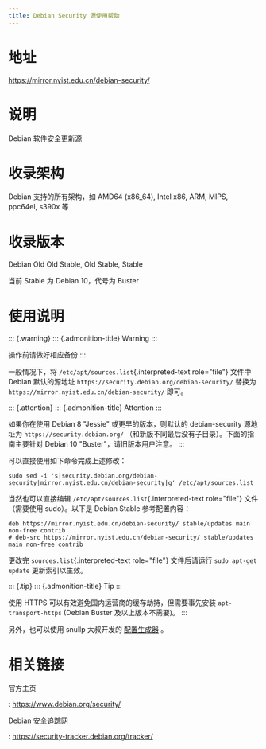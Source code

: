 ```yaml
---
title: Debian Security 源使用帮助
---
```


地址
====

<https://mirror.nyist.edu.cn/debian-security/>

说明
====

Debian 软件安全更新源

收录架构
========

Debian 支持的所有架构，如 AMD64 (x86\_64), Intel x86, ARM, MIPS,
ppc64el, s390x 等

收录版本
========

Debian Old Old Stable, Old Stable, Stable

当前 Stable 为 Debian 10，代号为 Buster

使用说明
========

::: {.warning}
::: {.admonition-title}
Warning
:::

操作前请做好相应备份
:::

一般情况下，将 `/etc/apt/sources.list`{.interpreted-text role="file"}
文件中 Debian 默认的源地址 `https://security.debian.org/debian-security/`
替换为 `https://mirror.nyist.edu.cn/debian-security/` 即可。

::: {.attention}
::: {.admonition-title}
Attention
:::

如果你在使用 Debian 8 \"Jessie\" 或更早的版本，则默认的 debian-security
源地址为 `https://security.debian.org/`
（和新版不同最后没有子目录）。下面的指南主要针对 Debian 10
\"Buster\"，请旧版本用户注意。
:::

可以直接使用如下命令完成上述修改：

    sudo sed -i 's|security.debian.org/debian-security|mirror.nyist.edu.cn/debian-security|g' /etc/apt/sources.list

当然也可以直接编辑 `/etc/apt/sources.list`{.interpreted-text
role="file"} 文件（需要使用 sudo）。以下是 Debian Stable 参考配置内容：

    deb https://mirror.nyist.edu.cn/debian-security/ stable/updates main non-free contrib
    # deb-src https://mirror.nyist.edu.cn/debian-security/ stable/updates main non-free contrib

更改完 `sources.list`{.interpreted-text role="file"} 文件后请运行
`sudo apt-get update` 更新索引以生效。

::: {.tip}
::: {.admonition-title}
Tip
:::

使用 HTTPS 可以有效避免国内运营商的缓存劫持，但需要事先安装
`apt-transport-https` (Debian Buster 及以上版本不需要)。
:::

另外，也可以使用 snullp 大叔开发的
[配置生成器](https://mirror.nyist.edu.cn/repogen) 。

相关链接
========

官方主页

:   <https://www.debian.org/security/>

Debian 安全追踪网

:   <https://security-tracker.debian.org/tracker/>
